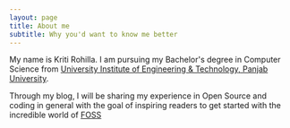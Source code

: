 ```yaml
---
layout: page
title: About me
subtitle: Why you'd want to know me better
---
```


My name is Kriti Rohilla. I am pursuing my Bachelor's 
degree in Computer Science from [University Institute 
of Engineering & Technology, Panjab University](http://uiet.puchd.ac.in/).

Through my blog, I will be sharing my experience in 
Open Source and coding in general with the goal of 
inspiring readers to get started with the incredible 
world of [FOSS](https://en.wikipedia.org/wiki/Free_and_open-source_software)
